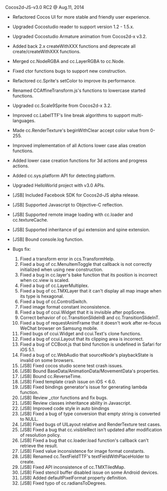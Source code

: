 Cocos2d-JS-v3.0 RC2 @ Aug.11, 2014

* Refactored Cocos UI for more stable and friendly user experience.
* Upgraded Cocostudio reader to support version 1.2 - 1.5.x.
* Upgraded Cocostudio Armature animation from Cocos2d-x v3.2.
* Added back 2.x createWithXXX functions and deprecate all create/createWithXXX functions.
* Merged cc.NodeRGBA and cc.LayerRGBA to cc.Node.
* Fixed ctor functions bugs to support new construction.
* Refactored cc.Sprite's setColor to improve its performance.
* Renamed CCAffineTransform.js's functions to lowercase started functions.
* Upgraded cc.Scale9Sprite from Cocos2d-x 3.2.
* Improved cc.LabelTTF's line break algorithms to support multi-languages.
* Made cc.RenderTexture's beginWithClear accept color value from 0-255.
* Improved implementation of all Actions lower case alias creation functions.
* Added lower case creation functions for 3d actions and progress actions.
* Added cc.sys.platform API for detecting platform.
* Upgraded HelloWorld project with v3.0 APIs.
* [JSB] Included Facebook SDK for Cocos2d-JS alpha release.
* [JSB] Supported Javascript to Objective-C reflection.
* [JSB] Supported remote image loading with cc.loader and cc.textureCache.
* [JSB] Supported inheritance of gui extension and spine extension.
* [JSB] Bound console.log function.

* Bugs fix:
    1. Fixed a transform error in ccs.TransformHelp.
    2. Fixed a bug of cc.MenuItemToggle that callback is not correctly initialized when using new construction.  
    3. Fixed a bug in cc.layer's bake function that its position is incorrect when cc.view is scaled.
    4. Fixed a bug of cc.LayerMultiplex.
    5. Fixed a bug of cc.TMXLayer that it can't display all map image when its type is hexagonal.
    6. Fixed a bug of cc.ControlSwitch.
    7. Fixed image format constant inconsistence.  
    8. Fixed a bug of ccui.Widget that it is invisible after popScene.
    9. Correct behavior of cc.TransitionSlideInB and cc.TransitionSlideInT.
    10. Fixed a bug of requestAnimFrame that it doesn't work after re-focus WeChat browser on Samsung mobile.
    11. Fixed bugs of ccui.Widget and ccui.Text's clone functions.
    12. Fixed a bug of ccui.Layout that its clipping area is incorrect.
    13. Fixed a bug of CCBoot.js that bind function is undefined in Safari for iOS 5.1.
    14. Fixed a bug of cc.WebAudio that sourceNode's playbackState is invalid on some browsers.
    15. [JSB] Fixed cocos studio scene test crash issues.
    16. [JSB] Bound BaseData/AnimationData/MovementData's properties.
    17. [JSB] Bound cc.ReverseTime.
    18. [JSB] Fixed template crash issue on iOS < 6.0.
    19. [JSB] Fixed bindings generator's issue for generating lambda function.
    20. [JSB] Review _ctor functions and fix bugs.
    21. [JSB] Review classes inheritance ability in Javascript.
    22. [JSB] Improved code style in auto bindings
    23. [JSB] Fixed a bug of type conversion that empty string is converted to NULL.
    24. [JSB] Fixed bugs of UILayout relative and RenderTexture test cases.
    25. [JSB] Fixed a bug that cc.visibleRect isn't updated after modification of resolution policy.
    26. [JSB] Fixed a bug that cc.loader.load function's callback can't retrieve the result.
    27. [JSB] Fixed value inconsistence for image format constants.
    28. [JSB] Renamed cc.TextFieldTTF's textFieldWithPlaceHolder to create.
    29. [JSB] Fixed API inconsistence of cc.TMXTiledMap.
    30. [JSB] Fixed stencil buffer disabled issue on some Android devices.
    31. [JSB] Added defaultPixelFormat property definition.
    32. [JSB] Fixed typo of cc.radiansToDegrees.